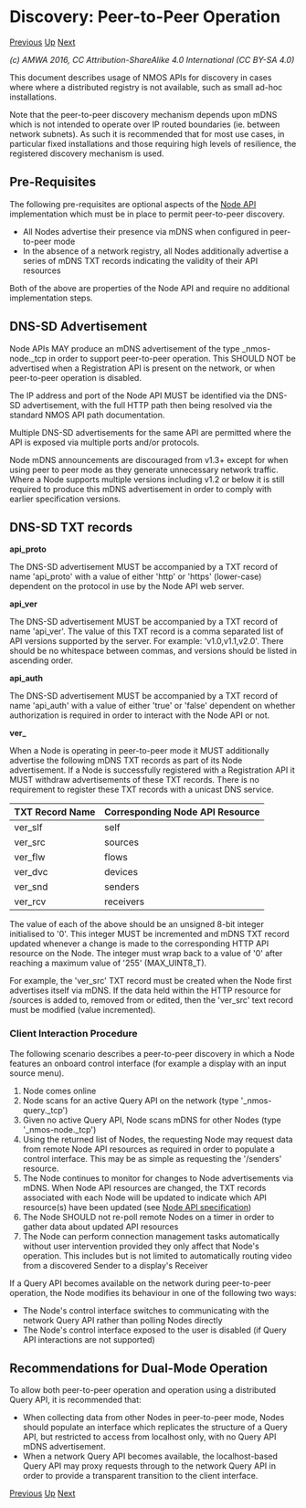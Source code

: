 # Discovery: Peer-to-Peer Operation
[Previous](3.1._Discovery_-_Registered_Operation.md) [Up](..) [Next](4.0._Behaviour.md)

_(c) AMWA 2016, CC Attribution-ShareAlike 4.0 International (CC BY-SA 4.0)_

This document describes usage of NMOS APIs for discovery in cases where where a distributed registry is not available, such as small ad-hoc installations.

Note that the peer-to-peer discovery mechanism depends upon mDNS which is not intended to operate over IP routed boundaries (ie. between network subnets). As such it is recommended that for most use cases, in particular fixed installations and those requiring high levels of resilience, the registered discovery mechanism is used.

## Pre-Requisites

The following pre-requisites are optional aspects of the [Node API](../APIs/NodeAPI.html) implementation which must be in place to permit peer-to-peer discovery.

* All Nodes advertise their presence via mDNS when configured in peer-to-peer mode
* In the absence of a network registry, all Nodes additionally advertise a series of mDNS TXT records indicating the validity of their API resources

Both of the above are properties of the Node API and require no additional implementation steps.

## DNS-SD Advertisement

Node APIs MAY produce an mDNS advertisement of the type \_nmos-node.\_tcp in order to support peer-to-peer operation. This SHOULD NOT be advertised when a Registration API is present on the network, or when peer-to-peer operation is disabled.

The IP address and port of the Node API MUST be identified via the DNS-SD advertisement, with the full HTTP path then being resolved via the standard NMOS API path documentation.

Multiple DNS-SD advertisements for the same API are permitted where the API is exposed via multiple ports and/or protocols.

Node mDNS announcements are discouraged from v1.3+ except for when using peer to peer mode as they generate unnecessary network traffic. Where a Node supports multiple versions including v1.2 or below it is still required to produce this mDNS advertisement in order to comply with earlier specification versions.

## DNS-SD TXT records

**api\_proto**

The DNS-SD advertisement MUST be accompanied by a TXT record of name 'api\_proto' with a value of either 'http' or 'https' (lower-case) dependent on the protocol in use by the Node API web server.

**api\_ver**

The DNS-SD advertisement MUST be accompanied by a TXT record of name 'api\_ver'. The value of this TXT record is a comma separated list of API versions supported by the server. For example: 'v1.0,v1.1,v2.0'. There should be no whitespace between commas, and versions should be listed in ascending order.

**api\_auth**

The DNS-SD advertisement MUST be accompanied by a TXT record of name 'api\_auth' with a value of either 'true' or 'false' dependent on whether authorization is required in order to interact with the Node API or not.

**ver\_**

When a Node is operating in peer-to-peer mode it MUST additionally advertise the following mDNS TXT records as part of its Node advertisement. If a Node is successfully registered with a Registration API it MUST withdraw advertisements of these TXT records. There is no requirement to register these TXT records with a unicast DNS service.

| **TXT Record Name** | **Corresponding Node API Resource** |
|---------------------|-------------------------------------|
| ver\_slf            | self                                |
| ver\_src            | sources                             |
| ver\_flw            | flows                               |
| ver\_dvc            | devices                             |
| ver\_snd            | senders                             |
| ver\_rcv            | receivers                           |

The value of each of the above should be an unsigned 8-bit integer initialised to '0'. This integer MUST be incremented and mDNS TXT record updated whenever a change is made to the corresponding HTTP API resource on the Node. The integer must wrap back to a value of '0' after reaching a maximum value of '255' (MAX_UINT8_T).

For example, the 'ver_src' TXT record must be created when the Node first advertises itself via mDNS. If the data held within the HTTP resource for /sources is added to, removed from or edited, then the 'ver_src' text record must be modified (value incremented).

### Client Interaction Procedure

The following scenario describes a peer-to-peer discovery in which a Node features an onboard control interface (for example a display with an input source menu).

1. Node comes online
2. Node scans for an active Query API on the network (type '\_nmos-query.\_tcp')
3. Given no active Query API, Node scans mDNS for other Nodes (type '\_nmos-node.\_tcp')
4. Using the returned list of Nodes, the requesting Node may request data from remote Node API resources as required in order to populate a control interface. This may be as simple as requesting the '/senders' resource.
5. The Node continues to monitor for changes to Node advertisements via mDNS. When Node API resources are changed, the TXT records associated with each Node will be updated to indicate which API resource(s) have been updated (see [Node API specification](../APIs/NodeAPI.html))
6. The Node SHOULD not re-poll remote Nodes on a timer in order to gather data about updated API resources
7. The Node can perform connection management tasks automatically without user intervention provided they only affect that Node's operation. This includes but is not limited to automatically routing video from a discovered Sender to a display's Receiver

If a Query API becomes available on the network during peer-to-peer operation, the Node modifies its behaviour in one of the following two ways:
* The Node's control interface switches to communicating with the network Query API rather than polling Nodes directly
* The Node's control interface exposed to the user is disabled (if Query API interactions are not supported)

## Recommendations for Dual-Mode Operation

To allow both peer-to-peer operation and operation using a distributed Query API, it is recommended that:
* When collecting data from other Nodes in peer-to-peer mode, Nodes should populate an interface which replicates the structure of a Query API, but restricted to access from localhost only, with no Query API mDNS advertisement.
* When a network Query API becomes available, the localhost-based Query API may proxy requests through to the network Query API in order to provide a transparent transition to the client interface.

[Previous](3.1._Discovery_-_Registered_Operation.md) [Up](..) [Next](4.0._Behaviour.md)
